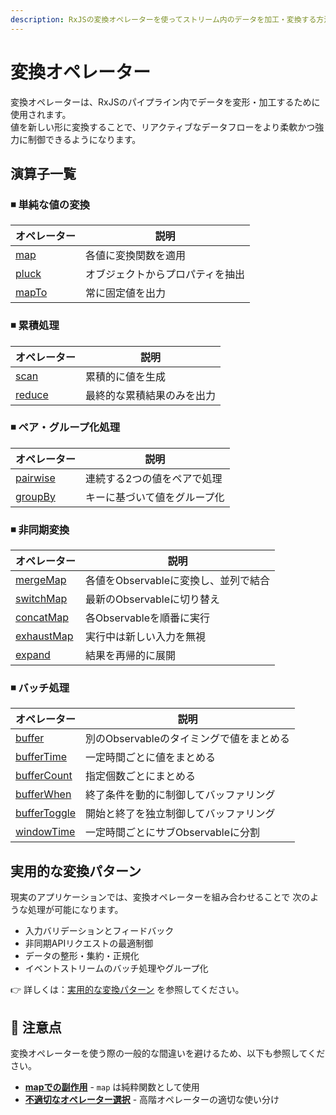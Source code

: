```yaml
---
description: RxJSの変換オペレーターを使ってストリーム内のデータを加工・変換する方法を解説します。map、scan、mergeMap、switchMap、concatMapなど単純変換から非同期変換、バッチ処理まで実践的なパターンを紹介します。
---
```


# 変換オペレーター

変換オペレーターは、RxJSのパイプライン内でデータを変形・加工するために使用されます。  
値を新しい形に変換することで、リアクティブなデータフローをより柔軟かつ強力に制御できるようになります。


## 演算子一覧
### ◾ 単純な値の変換

|オペレーター|説明|
|---|---|
|[map](./map)|各値に変換関数を適用|
|[pluck](./pluck)|オブジェクトからプロパティを抽出|
|[mapTo](./mapTo)|常に固定値を出力|

### ◾ 累積処理

|オペレーター|説明|
|---|---|
|[scan](./scan)|累積的に値を生成|
|[reduce](./reduce)|最終的な累積結果のみを出力|

### ◾ ペア・グループ化処理

|オペレーター|説明|
|---|---|
|[pairwise](./pairwise)|連続する2つの値をペアで処理|
|[groupBy](./groupBy)|キーに基づいて値をグループ化|

### ◾ 非同期変換

|オペレーター|説明|
|---|---|
|[mergeMap](./mergeMap) |各値をObservableに変換し、並列で結合|
|[switchMap](./switchMap) |最新のObservableに切り替え|
|[concatMap](./concatMap) |各Observableを順番に実行|
|[exhaustMap](./exhaustMap) |実行中は新しい入力を無視|
|[expand](./expand) |結果を再帰的に展開|

### ◾ バッチ処理

|オペレーター|説明|
|---|---|
|[buffer](./buffer) |別のObservableのタイミングで値をまとめる|
|[bufferTime](./bufferTime) |一定時間ごとに値をまとめる|
|[bufferCount](./bufferCount) |指定個数ごとにまとめる|
|[bufferWhen](./bufferWhen) |終了条件を動的に制御してバッファリング|
|[bufferToggle](./bufferToggle) |開始と終了を独立制御してバッファリング|
|[windowTime](./windowTime) |一定時間ごとにサブObservableに分割|


## 実用的な変換パターン

現実のアプリケーションでは、変換オペレーターを組み合わせることで
次のような処理が可能になります。

- 入力バリデーションとフィードバック
- 非同期APIリクエストの最適制御
- データの整形・集約・正規化
- イベントストリームのバッチ処理やグループ化

👉 詳しくは：[実用的な変換パターン](./practical-use-cases) を参照してください。

## 🚨 注意点

変換オペレーターを使う際の一般的な間違いを避けるため、以下も参照してください。

- **[mapでの副作用](/guide/anti-patterns/common-mistakes#5-map-での副作用)** - `map` は純粋関数として使用
- **[不適切なオペレーター選択](/guide/anti-patterns/common-mistakes#12-不適切なオペレーター選択)** - 高階オペレーターの適切な使い分け
